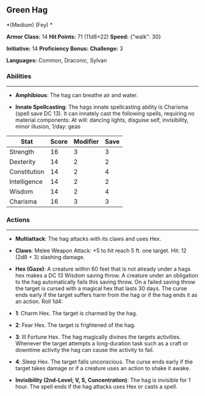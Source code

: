 ## Green Hag
*(Medium) (Fey) *

**Armor Class:** 14
**Hit Points:** 71 (11d8+22)
**Speed:** {"walk": 30}

**Initiative:** 14
**Proficiency Bonus:**
**Challenge:** 3

**Languages:** Common, Draconic, Sylvan

### Abilities
 --- 
- **Amphibious**: The hag can breathe air and water.

- **Innate Spellcasting**: The hags innate spellcasting ability is Charisma (spell save DC 13). It can innately cast the following spells, requiring no material components: At will: dancing lights, disguise self, invisibility, minor illusion, 1/day: geas



| Stat | Score | Modifier | Save |
| ---- | ---- | ---- | ---- |
| Strength | 16 | 3 | 3 |
| Dexterity | 14 | 2 | 2 |
| Constitution | 14 | 2 | 4 |
| Intelligence | 14 | 2 | 2 |
| Wisdom | 14 | 2 | 4 |
| Charisma | 16 | 3 | 3 |

### Actions
 --- 
- **Multiattack**: The hag attacks with its claws and uses Hex.

- **Claws**: Melee Weapon Attack: +5 to hit  reach 5 ft.  one target. Hit: 12 (2d8 + 3) slashing damage.

- **Hex (Gaze)**: A creature within 60 feet that is not already under a hags hex makes a DC 13 Wisdom saving throw. A creature under an obligation to the hag automatically fails this saving throw. On a failed saving throw  the target is cursed with a magical hex that lasts 30 days. The curse ends early if the target suffers harm from the hag or if the hag ends it as an action. Roll 1d4:

- **1**: Charm Hex. The target is charmed by the hag.

- **2**: Fear Hex. The target is frightened of the hag.

- **3**: Ill Fortune Hex. The hag magically divines the targets activities. Whenever the target attempts a long-duration task such as a craft or downtime activity  the hag can cause the activity to fail.

- **4**: Sleep Hex. The target falls unconscious. The curse ends early if the target takes damage or if a creature uses an action to shake it awake.

- **Invisibility (2nd-Level; V, S, Concentration)**: The hag is invisible for 1 hour. The spell ends if the hag attacks  uses Hex  or casts a spell.


